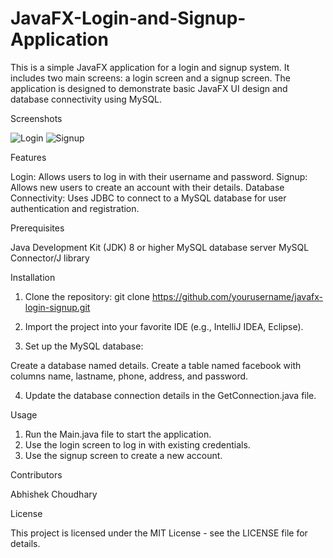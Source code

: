 # JavaFX-Login-and-Signup-Application

This is a simple JavaFX application for a login and signup system. It includes two main screens: a login screen and a signup screen. The application is designed to demonstrate basic JavaFX UI design and database connectivity using MySQL.

Screenshots

![Login](https://github.com/Abhishekchoudhary-09/JavaFX-Login-and-Signup-Application/assets/157678560/0c6653fa-1d69-4a26-9c39-a46bb9ee1b8b)
![Signup](https://github.com/Abhishekchoudhary-09/JavaFX-Login-and-Signup-Application/assets/157678560/ef0ddb3a-4f14-4ee2-b72e-de37dbe8852d)

Features

Login: Allows users to log in with their username and password.
Signup: Allows new users to create an account with their details.
Database Connectivity: Uses JDBC to connect to a MySQL database for user authentication and registration.

Prerequisites

Java Development Kit (JDK) 8 or higher
MySQL database server
MySQL Connector/J library

Installation

1. Clone the repository:
git clone https://github.com/yourusername/javafx-login-signup.git

2. Import the project into your favorite IDE (e.g., IntelliJ IDEA, Eclipse).

3. Set up the MySQL database:

Create a database named details.
Create a table named facebook with columns name, lastname, phone, address, and password.

4. Update the database connection details in the GetConnection.java file.

Usage

1. Run the Main.java file to start the application.
2. Use the login screen to log in with existing credentials.
3. Use the signup screen to create a new account.

Contributors

Abhishek Choudhary

License

This project is licensed under the MIT License - see the LICENSE file for details.
